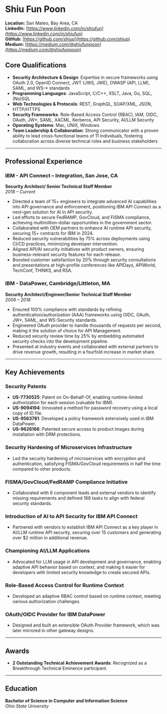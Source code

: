 # Shiu Fun Poon  
**Location:** San Mateo, Bay Area, CA  
**LinkedIn:** [https://www.linkedin.com/in/shiufun](https://www.linkedin.com/in/shiufun)  
**GitHub:** [https://github.com/shiup](https://github.com/shiup)  
**Medium:** [https://medium.com/@shiufunpoon](https://medium.com/@shiufunpoon)

## Core Qualifications
- **Security Architecture & Design**: Expertise in secure frameworks using OAuth 2.0, OpenID Connect, JWT (JWS, JWE), OWASP (API, LLM), SAML, and WS-* standards
- **Programming Languages**: JavaScript, C/C++, XSLT, Java, Go, SQL, (No)SQL
- **Web Technologies & Protocols**: REST, GraphQL, SOAP/XML, JSON, HTTP/HTTPS
- **Security Frameworks**: Role-Based Access Control (RBAC), IAM, OIDC, OAuth, JW*, SAML, XACML, Kerberos, API Security, AI/LLM Security
- **Operating Systems**: Mac, UNIX, Windows
- **Team Leadership & Collaboration**: Strong communicator with a proven ability to lead cross-functional teams of 11 individuals, fostering collaboration across diverse technical roles and business stakeholders

---

## Professional Experience

### IBM - API Connect – Integration, San Jose, CA  
**Security Architect/ Senior Technical Staff Member**  
*2018 – Current*

- Directed a team of 15+ engineers to integrate advanced AI capabilities into API governance and enforcement, positioning IBM API Connect as a next-gen solution for AI in API security.
- Led efforts to secure FedRAMP, GovCloud, and FISMA compliance, achieving multimillion-dollar opportunities in the government sector.
- Collaborated with OEM partners to enhance AI runtime API security, securing 15+ contracts for IBM in 2024.
- Reduced security vulnerabilities by 75% across deployments using CI/CD practices, minimizing developer intervention.
- Aligned API/AI security initiatives with product owners, ensuring business-relevant security features for each release.
- Boosted customer satisfaction by 20% through security consultations and presentations at high-profile conferences like APIDays, APIWorld, TechConf, THINKS, and RSA.

### IBM - DataPower, Cambridge/Littleton, MA  
**Security Architect/Engineer/Senior Technical Staff Member**  
*2006 – 2018*

- Ensured 100% compliance with standards by refining authentication/authorization (AAA) frameworks using OIDC, OAuth, JW*, SAML, and WS-Security standards.
- Engineered OAuth provider to handle thousands of requests per second, making it the solution of choice for API Management.
- Reduced security review time by 25% by embedding automated security checks into the development pipeline.
- Presented at industry events and collaborated with external partners to drive revenue growth, resulting in a fourfold increase in market share.

---

## Key Achievements

### Security Patents
- **US-7730525**: Patent on On-Behalf-Of, enabling runtime-limited authorization for each session (valuable for IBM).
- **US-9094194**: Innovated a method for password recovery using a local copy of ID file.
- **US-9563781**: Developed a policy framework extensively used in IBM DataPower.
- **US-9626166**: Patented secure access to product images during installation with DRM protections.

### Security Hardening of Microservices Infrastructure
- Led the security hardening of microservices with encryption and authentication, satisfying FISMA/GovCloud requirements in half the time compared to other products.

### FISMA/GovCloud/FedRAMP Compliance Initiative
- Collaborated with 6 component leads and external vendors to identify missing requirements and defined 168 tasks to align with federal security standards.

### Introduction of AI to API Security for IBM API Connect
- Partnered with vendors to establish IBM API Connect as a key player in AI/LLM runtime API security, securing over 15 customers and generating over $2 million in additional revenue.

### Championing AI/LLM Applications
- Advocated for LLM usage in API development and governance, enabling adaptive API behavior based on context, and making it easier for developers with limited security knowledge to create secured APIs.

### Role-Based Access Control for Runtime Context
- Developed an adaptive RBAC control based on runtime context, meeting various authorization challenges.

### OAuth/OIDC Provider for IBM DataPower
- Designed and built an extensible OAuth Provider framework, which was later mirrored in other gateway designs.

---

## Awards
- **2 Outstanding Technical Achievement Awards**: Recognized as a Breakthrough Technical Eminence participant.

---

## Education
**Bachelor of Science in Computer and Information Science**  
*Ohio State University*
